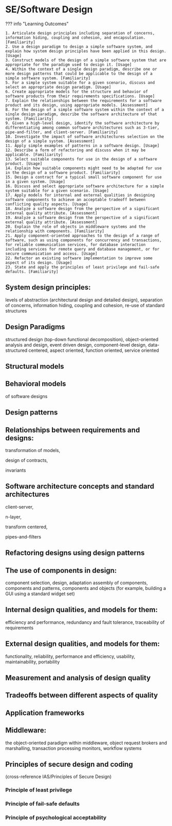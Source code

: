 # SE/Software Design

??? info "Learning Outcomes"

    1. Articulate design principles including separation of concerns, information hiding, coupling and cohesion, and encapsulation. [Familiarity]
    2. Use a design paradigm to design a simple software system, and explain how system design principles have been applied in this design. [Usage]
    3. Construct models of the design of a simple software system that are appropriate for the paradigm used to design it. [Usage]
    4. Within the context of a single design paradigm, describe one or more design patterns that could be applicable to the design of a simple software system. [Familiarity]
    5. For a simple system suitable for a given scenario, discuss and select an appropriate design paradigm. [Usage]
    6. Create appropriate models for the structure and behavior of software products from their requirements specifications. [Usage]
    7. Explain the relationships between the requirements for a software product and its design, using appropriate models. [Assessment]
    8. For the design of a simple software system within the context of a single design paradigm, describe the software architecture of that system. [Familiarity]
    9. Given a high-level design, identify the software architecture by differentiating among common software architectures such as 3-tier, pipe-and-filter, and client-server. [Familiarity]
    10. Investigate the impact of software architectures selection on the design of a simple system. [Assessment]
    11. Apply simple examples of patterns in a software design. [Usage]
    12. Describe a form of refactoring and discuss when it may be applicable. [Familiarity]
    13. Select suitable components for use in the design of a software product. [Usage]
    14. Explain how suitable components might need to be adapted for use in the design of a software product. [Familiarity]
    15. Design a contract for a typical small software component for use in a given system. [Usage]
    16. Discuss and select appropriate software architecture for a simple system suitable for a given scenario. [Usage]
    17. Apply models for internal and external qualities in designing software components to achieve an acceptable tradeoff between conflicting quality aspects. [Usage]
    18. Analyze a software design from the perspective of a significant internal quality attribute. [Assessment]
    19. Analyze a software design from the perspective of a significant external quality attribute. [Assessment]
    20. Explain the role of objects in middleware systems and the relationship with components. [Familiarity]
    21. Apply component-oriented approaches to the design of a range of software, such as using components for concurrency and transactions, for reliable communication services, for database interaction including services for remote query and database management, or for secure communication and access. [Usage]
    22. Refactor an existing software implementation to improve some aspect of its design. [Usage]
    23. State and apply the principles of least privilege and fail-safe defaults. [Familiarity]

## System design principles: 

levels of abstraction (architectural design and detailed design), separation of
concerns, information hiding, coupling and cohesion, re-use of standard structures

## Design Paradigms 

structured design (top-down functional decomposition),
object-oriented analysis and design, 
event driven design, 
component-level design, 
data-structured centered, 
aspect oriented,
function oriented, 
service oriented

## Structural models

## Behavioral models
 
 of software designs

## Design patterns

## Relationships between requirements and designs: 

transformation of models, 

design of contracts, 

invariants

## Software architecture concepts and standard architectures 

client-server, 

n-layer, 

transform centered,

pipes-and-filters

## Refactoring designs using design patterns

## The use of components in design: 

component selection, 
design, 
adaptation
assembly of components, 
components and patterns, 
components and objects (for example, building a GUI using a standard widget set)

## Internal design qualities, and models for them:

efficiency and performance, 
redundancy and fault tolerance, 
traceability of requirements

## External design qualities, and models for them: 

functionality, 
reliability, 
performance and efficiency, 
usability, 
maintainability, 
portability

## Measurement and analysis of design quality

## Tradeoffs between different aspects of quality

## Application frameworks

## Middleware: 

the object-oriented paradigm within middleware, 
object request brokers and marshalling, 
transaction processing monitors,
workflow systems

## Principles of secure design and coding 

(cross-reference IAS/Principles of Secure Design)

### Principle of least privilege

### Principle of fail-safe defaults

### Principle of psychological acceptability

